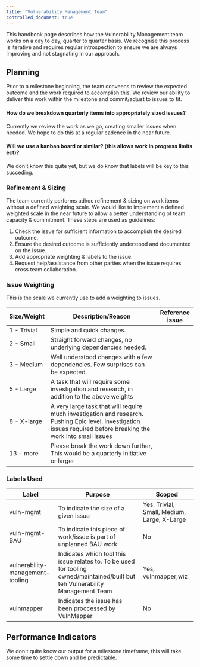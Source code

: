 ```yaml
---
title: "Vulnerability Management Team"
controlled_document: true
---
```


This handbook page describes how the Vulnerability Management team works on a day to day, quarter to quarter basis.
We recognise this process is iterative and requires regular introspection to ensure we are always improving and not stagnating in our approach.


## Planning

Prior to a milestone beginning, the team conveens to review the expected outcome and the work required to accomplish this. We review our ability to deliver this work within the milestone and commit/adjust to issues to fit.

#### How do we breakdown quarterly items into appropriately sized issues?

Currently we review the work as we go, creating smaller issues when needed. We hope to do this at a regular cadence in the near future.


#### Will we use a kanban board or similar? (this allows work in progress limits ect)?

We don't know this quite yet, but we do know that labels will be key to this succeding.


### Refinement & Sizing

The team currently performs adhoc refinement & sizing on work items without a defined weighting scale. We would like to implement a defined weighted scale in the near future to allow a better understanding of team capacity & commitment.
These steps are used as guidelines:
1. Check the issue for sufficient information to accomplish the desired outcome.
1. Ensure the desired outcome is sufficiently understood and documented on the issue.
1. Add appropriate weighting & labels to the issue.
1. Request help/assistance from other parties when the issue requires cross team collaboration.


### Issue Weighting

This is the scale we currently use to add a weighting to issues.

|Size/Weight|Description/Reason|Reference issue|
|---|---|---|
|1 - Trivial| Simple and quick changes.| |
|2 - Small | Straight forward changes, no underlying dependencies needed.||
|3 - Medium | Well understood changes with a few dependencies. Few surprises can be expected. | |
|5 - Large | A task that will require some investigation and research, in addition to the above weights| |
|8 - X-large | A very large task that will require much investigation and research. Pushing Epic level, investigation issues required before breaking the work into small issues ||
|13 - more | Please break the work down further, This would be a quarterly initiative or larger ||


### Labels Used 
|Label|Purpose|Scoped|
|---|---|---|
|vuln-mgmt|To indicate the size of a given issue|Yes. Trivial, Small, Medium, Large, X-Large|
|vuln-mgmt-BAU|To indicate this piece of work/issue is part of unplanned BAU work|No|
|vulnerability-management-tooling|Indicates which tool this issue relates to. To be used for tooling owned/maintained/built but teh Vulnerability Management Team|Yes, vulnmapper,wiz|
|vulnmapper|Indicates the issue has been proccessed by VulnMapper|No|


## Performance Indicators

We don't quite know our output for a milestone timeframe, this will take some time to settle down and be predictable.
